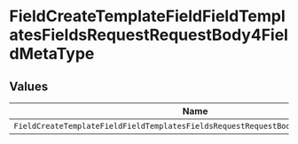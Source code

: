 # FieldCreateTemplateFieldFieldTemplatesFieldsRequestRequestBody4FieldMetaType


## Values

| Name                                                                               | Value                                                                              |
| ---------------------------------------------------------------------------------- | ---------------------------------------------------------------------------------- |
| `FieldCreateTemplateFieldFieldTemplatesFieldsRequestRequestBody4FieldMetaTypeName` | name                                                                               |